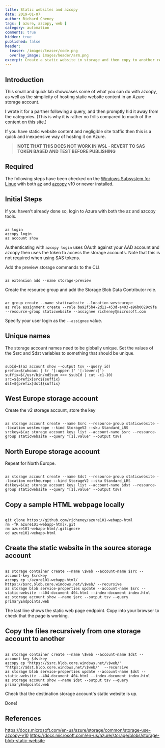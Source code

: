 ```yaml
---
title: Static websites and azcopy
date: 2019-01-07
author: Richard Cheney
tags: [ azure, azcopy, web ]
category: automation
comments: true
hidden: true
published: false
header:
  teaser: /images/teaser/code.png
  overlay_image: images/header/arm.png
excerpt: Create a static website in storage and then copy to another region using azcopy
---
```


## Introduction

This small and quick lab showcases some of what you can do with azcopy, as well as the simplicity of hosting static website content in an Azure storage account.

I wrote it for a partner following a query, and then promptly hid it away from the categories. (This is why it is rather no frills compared to much of the content on this site.)

If you have static website content and negligible site traffic then this is a quick and inexpensive way of hosting it on Azure.

> **NOTE THAT THIS DOES NOT WORK IN WSL - REVERT TO SAS TOKEN BASED AND TEST BEFORE PUBLISHING**

## Required

The following steps have been checked on the [Windows Subsystem for Linux](https://docs.microsoft.com/en-us/windows/wsl/about) with both [az](https://docs.microsoft.com/en-us/cli/azure/install-azure-cli?view=azure-cli-latest) and [azcopy](https://docs.microsoft.com/en-us/azure/storage/common/storage-use-azcopy-linux) v10 or newer installed.

## Initial Steps

If you haven't already done so, login to Azure with both the az and azcopy tools.

<pre class="command-line language-bash" data-prompt="$"><code>
az login
azcopy login
az account show
</code></pre>

Authenticating with `azcopy login` uses OAuth against your AAD account and azcopy then uses the token to access the storage accounts. Note that this is not required when using SAS tokens.

Add the preview storage commands to the CLI.

<pre class="command-line language-bash" data-prompt="$"><code>
az extension add --name storage-preview
</code></pre>

Create the resource group and add the Storage Blob Data Contributor role.

<pre class="command-line language-bash" data-prompt="$"><code>
az group create --name staticwebsite --location westeurope
az role assignment create --role ba92f5b4-2d11-453d-a403-e96b0029c9fe --resource-group staticwebsite --assignee richeney@microsoft.com
</code></pre>

Specify your user login as the `--assignee` value.

## Unique names

The storage account names need to be globally unique. Set the values of the $src and $dst variables to something that should be unique.

<pre class="command-line language-bash" data-prompt="$"><code>
subId=$(az account show --output tsv --query id)
prefix=$(whoami | tr '[:upper:]' '[:lower:]')
suffix=$(/usr/bin/md5sum <<< $subId | cut -c1-10)
src=${prefix}src${suffix}
dst=${prefix}dst${suffix}
</code></pre>

## West Europe storage account

Create the v2 storage account, store the key

<pre class="command-line language-bash" data-prompt="$"><code>
az storage account create --name $src --resource-group staticwebsite --location westeurope --kind StorageV2 --sku Standard_LRS
srckey=$(az storage account keys list --account-name $src --resource-group staticwebsite --query "[1].value" --output tsv)
</code></pre>

## North Europe storage account

Repeat for North Europe.

<pre class="command-line language-bash" data-prompt="$"><code>
az storage account create --name $dst --resource-group staticwebsite --location northeurope --kind StorageV2 --sku Standard_LRS
dstkey=$(az storage account keys list --account-name $dst --resource-group staticwebsite --query "[1].value" --output tsv)
</code></pre>

## Copy a sample HTML webpage locally

<pre class="command-line language-bash" data-prompt="$"><code>
git clone https://github.com/richeney/azure101-webapp-html
rm -fR azure101-webapp-html/.git
rm azure101-webapp-html/.gitignore
cd azure101-webapp-html
</code></pre>

## Create the static website in the source storage account

<pre class="command-line language-bash" data-prompt="$"><code>
az storage container create --name \$web --account-name $src --account-key $srckey
azcopy cp ~/azure101-webapp-html/ https://$src.blob.core.windows.net/\$web/ --recursive
az storage blob service-properties update --account-name $src --static-website --404-document 404.html --index-document index.html
az storage account show --name $src --output tsv --query primaryEndpoints.web
</code></pre>

The last line shows the static web page endpoint. Copy into your browser to check that the page is working.

## Copy the files recursively from one storage account to another

<pre class="command-line language-bash" data-prompt="$"><code>
az storage container create --name \$web --account-name $dst --account-key $dstkey
azcopy cp "https://$src.blob.core.windows.net/\$web/" "https://$dst.blob.core.windows.net/\$web/"  --recursive
az storage blob service-properties update --account-name $dst --static-website --404-document 404.html --index-document index.html
az storage account show --name $dst --output tsv --query primaryEndpoints.web
</code></pre>

Check that the destination storage account's static website is up.

Done!

## References

<https://docs.microsoft.com/en-us/azure/storage/common/storage-use-azcopy-v10>
<https://docs.microsoft.com/en-us/azure/storage/blobs/storage-blob-static-website>
